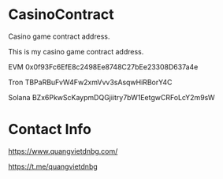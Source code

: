 

# CasinoContract
Casino game contract address.


This is my casino game contract address.

EVM
0x0f93Fc6EfE8c2498Ee8748C27bEe23308D637a4e

Tron
TBPaRBuFvW4Fw2xmVvv3sAsqwHiRBorY4C

Solana
BZx6PkwScKaypmDQGjiitry7bW1EetgwCRFoLcY2m9sW


# Contact Info

https://www.quangvietdnbg.com/



https://t.me/quangvietdnbg
